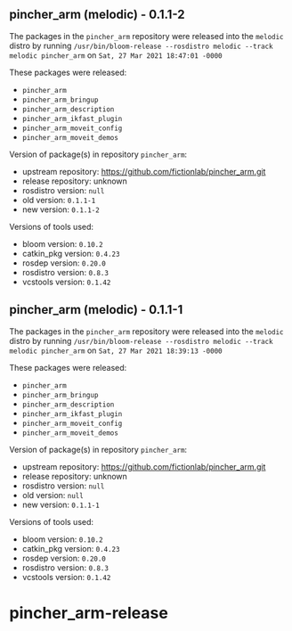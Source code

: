 ## pincher_arm (melodic) - 0.1.1-2

The packages in the `pincher_arm` repository were released into the `melodic` distro by running `/usr/bin/bloom-release --rosdistro melodic --track melodic pincher_arm` on `Sat, 27 Mar 2021 18:47:01 -0000`

These packages were released:
- `pincher_arm`
- `pincher_arm_bringup`
- `pincher_arm_description`
- `pincher_arm_ikfast_plugin`
- `pincher_arm_moveit_config`
- `pincher_arm_moveit_demos`

Version of package(s) in repository `pincher_arm`:

- upstream repository: https://github.com/fictionlab/pincher_arm.git
- release repository: unknown
- rosdistro version: `null`
- old version: `0.1.1-1`
- new version: `0.1.1-2`

Versions of tools used:

- bloom version: `0.10.2`
- catkin_pkg version: `0.4.23`
- rosdep version: `0.20.0`
- rosdistro version: `0.8.3`
- vcstools version: `0.1.42`


## pincher_arm (melodic) - 0.1.1-1

The packages in the `pincher_arm` repository were released into the `melodic` distro by running `/usr/bin/bloom-release --rosdistro melodic --track melodic pincher_arm` on `Sat, 27 Mar 2021 18:39:13 -0000`

These packages were released:
- `pincher_arm`
- `pincher_arm_bringup`
- `pincher_arm_description`
- `pincher_arm_ikfast_plugin`
- `pincher_arm_moveit_config`
- `pincher_arm_moveit_demos`

Version of package(s) in repository `pincher_arm`:

- upstream repository: https://github.com/fictionlab/pincher_arm.git
- release repository: unknown
- rosdistro version: `null`
- old version: `null`
- new version: `0.1.1-1`

Versions of tools used:

- bloom version: `0.10.2`
- catkin_pkg version: `0.4.23`
- rosdep version: `0.20.0`
- rosdistro version: `0.8.3`
- vcstools version: `0.1.42`


# pincher_arm-release